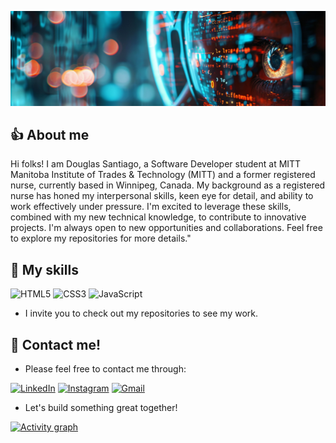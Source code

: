 ![](./assets/img/bg-1.png)

## 👍 About me

Hi folks! I am Douglas Santiago, a Software Developer student at MITT Manitoba Institute of Trades & Technology (MITT) and a former registered nurse, currently based in Winnipeg, Canada.
My background as a registered nurse has honed my interpersonal skills, keen eye for detail, and ability to work effectively under pressure. I'm excited to leverage these skills, combined with my new technical knowledge, to contribute to innovative projects.
I'm always open to new opportunities and collaborations. Feel free to explore my repositories for more details."

## 🌱 My skills

![HTML5](https://img.shields.io/badge/HTML-00A6E4?style=for-the-badge&logo=html5&logoColor=white)
![CSS3](https://img.shields.io/badge/CSS-0073E6?style=for-the-badge&logo=css3&logoColor=white)
![JavaScript](https://img.shields.io/badge/JavaScript-005D99?style=for-the-badge&logo=javascript&logoColor=white)

* I invite you to check out my repositories to see my work.
 
## 💬 Contact me!

* Please feel free to contact me through:

[![LinkedIn](https://img.shields.io/badge/LinkedIn-Connect-blue?style=for-the-badge&logo=linkedin&logoColor=transparent)](https://www.linkedin.com/in/douglas-ferreira-da-silva-santiago-194a1b282/)
[![Instagram](https://img.shields.io/badge/Instagram-Follow-orange?style=for-the-badge&logo=instagram&logoColor=transparent)](https://www.instagram.com/doug_santiag/)
[![Gmail](https://img.shields.io/badge/Gmail-Email-red?style=for-the-badge&logo=gmail&logoWidth=32)](mailto:douglasfssantiago@gmail.com)

* Let's build something great together!

[![Activity graph](https://github-readme-activity-graph.vercel.app/graph?username=douglasfssantiago&theme=tokyo-night&hide_border=true)](https://github.com/ashutosh00710/github-readme-activity-graph)
